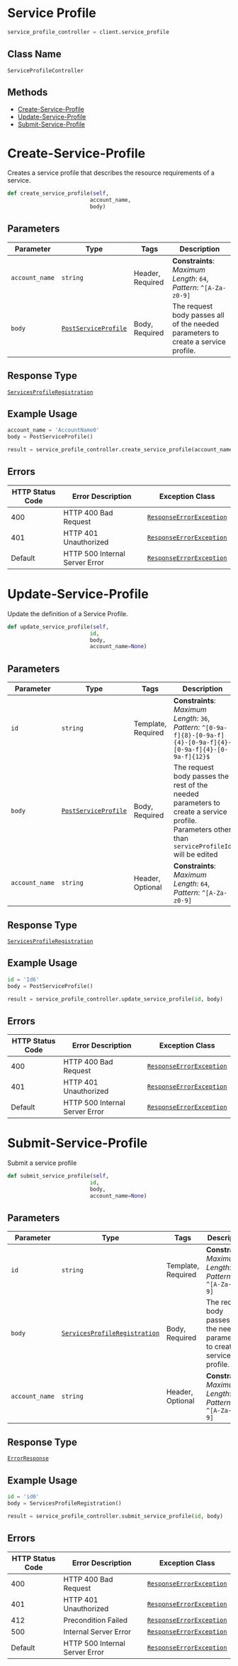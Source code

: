# Service Profile

```python
service_profile_controller = client.service_profile
```

## Class Name

`ServiceProfileController`

## Methods

* [Create-Service-Profile](../../doc/controllers/service-profile.md#create-service-profile)
* [Update-Service-Profile](../../doc/controllers/service-profile.md#update-service-profile)
* [Submit-Service-Profile](../../doc/controllers/service-profile.md#submit-service-profile)


# Create-Service-Profile

Creates a service profile that describes the resource requirements of a service.

```python
def create_service_profile(self,
                          account_name,
                          body)
```

## Parameters

| Parameter | Type | Tags | Description |
|  --- | --- | --- | --- |
| `account_name` | `string` | Header, Required | **Constraints**: *Maximum Length*: `64`, *Pattern*: `^[A-Za-z0-9]` |
| `body` | [`PostServiceProfile`](../../doc/models/post-service-profile.md) | Body, Required | The request body passes all of the needed parameters to create a service profile. |

## Response Type

[`ServicesProfileRegistration`](../../doc/models/services-profile-registration.md)

## Example Usage

```python
account_name = 'AccountName0'
body = PostServiceProfile()

result = service_profile_controller.create_service_profile(account_name, body)
```

## Errors

| HTTP Status Code | Error Description | Exception Class |
|  --- | --- | --- |
| 400 | HTTP 400 Bad Request | [`ResponseErrorException`](../../doc/models/response-error-exception.md) |
| 401 | HTTP 401 Unauthorized | [`ResponseErrorException`](../../doc/models/response-error-exception.md) |
| Default | HTTP 500 Internal Server Error | [`ResponseErrorException`](../../doc/models/response-error-exception.md) |


# Update-Service-Profile

Update the definition of a Service Profile.

```python
def update_service_profile(self,
                          id,
                          body,
                          account_name=None)
```

## Parameters

| Parameter | Type | Tags | Description |
|  --- | --- | --- | --- |
| `id` | `string` | Template, Required | **Constraints**: *Maximum Length*: `36`, *Pattern*: `^[0-9a-f]{8}-[0-9a-f]{4}-[0-9a-f]{4}-[0-9a-f]{4}-[0-9a-f]{12}$` |
| `body` | [`PostServiceProfile`](../../doc/models/post-service-profile.md) | Body, Required | The request body passes the rest of the needed parameters to create a service profile. Parameters other than `serviceProfileId` will be edited |
| `account_name` | `string` | Header, Optional | **Constraints**: *Maximum Length*: `64`, *Pattern*: `^[A-Za-z0-9]` |

## Response Type

[`ServicesProfileRegistration`](../../doc/models/services-profile-registration.md)

## Example Usage

```python
id = 'Id6'
body = PostServiceProfile()

result = service_profile_controller.update_service_profile(id, body)
```

## Errors

| HTTP Status Code | Error Description | Exception Class |
|  --- | --- | --- |
| 400 | HTTP 400 Bad Request | [`ResponseErrorException`](../../doc/models/response-error-exception.md) |
| 401 | HTTP 401 Unauthorized | [`ResponseErrorException`](../../doc/models/response-error-exception.md) |
| Default | HTTP 500 Internal Server Error | [`ResponseErrorException`](../../doc/models/response-error-exception.md) |


# Submit-Service-Profile

Submit a service profile

```python
def submit_service_profile(self,
                          id,
                          body,
                          account_name=None)
```

## Parameters

| Parameter | Type | Tags | Description |
|  --- | --- | --- | --- |
| `id` | `string` | Template, Required | **Constraints**: *Maximum Length*: `64`, *Pattern*: `^[A-Za-z0-9]` |
| `body` | [`ServicesProfileRegistration`](../../doc/models/services-profile-registration.md) | Body, Required | The request body passes all of the needed parameters to create a service profile. |
| `account_name` | `string` | Header, Optional | **Constraints**: *Maximum Length*: `64`, *Pattern*: `^[A-Za-z0-9]` |

## Response Type

[`ErrorResponse`](../../doc/models/error-response.md)

## Example Usage

```python
id = 'id0'
body = ServicesProfileRegistration()

result = service_profile_controller.submit_service_profile(id, body)
```

## Errors

| HTTP Status Code | Error Description | Exception Class |
|  --- | --- | --- |
| 400 | HTTP 400 Bad Request | [`ResponseErrorException`](../../doc/models/response-error-exception.md) |
| 401 | HTTP 401 Unauthorized | [`ResponseErrorException`](../../doc/models/response-error-exception.md) |
| 412 | Precondition Failed | [`ResponseErrorException`](../../doc/models/response-error-exception.md) |
| 500 | Internal Server Error | [`ResponseErrorException`](../../doc/models/response-error-exception.md) |
| Default | HTTP 500 Internal Server Error | [`ResponseErrorException`](../../doc/models/response-error-exception.md) |

